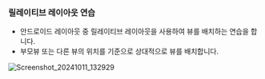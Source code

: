 ### 릴레이티브 레이아웃 연습
* 안드로이드 레이아웃 중 릴레이티브 레이아웃을 사용하여 뷰를 배치하는 연습을 합니다.
* 부모뷰 또는 다른 뷰의 위치를 기준으로 상대적으로 뷰를 배치합니다.

![Screenshot_20241011_132929](https://github.com/user-attachments/assets/9a9196e1-cd3d-4919-8418-b2cda62d69bf)
